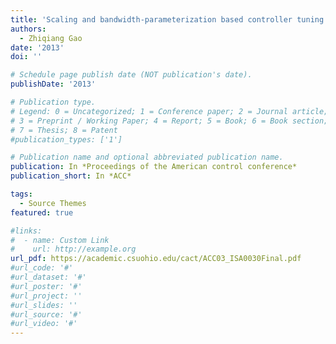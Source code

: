 ```yaml
---
title: 'Scaling and bandwidth-parameterization based controller tuning'
authors:
  - Zhiqiang Gao
date: '2013'
doi: ''

# Schedule page publish date (NOT publication's date).
publishDate: '2013'

# Publication type.
# Legend: 0 = Uncategorized; 1 = Conference paper; 2 = Journal article;
# 3 = Preprint / Working Paper; 4 = Report; 5 = Book; 6 = Book section;
# 7 = Thesis; 8 = Patent
#publication_types: ['1']

# Publication name and optional abbreviated publication name.
publication: In *Proceedings of the American control conference*
publication_short: In *ACC*

tags:
  - Source Themes
featured: true

#links:
#  - name: Custom Link
#    url: http://example.org
url_pdf: https://academic.csuohio.edu/cact/ACC03_ISA0030Final.pdf
#url_code: '#'
#url_dataset: '#'
#url_poster: '#'
#url_project: ''
#url_slides: ''
#url_source: '#'
#url_video: '#'
---
```

